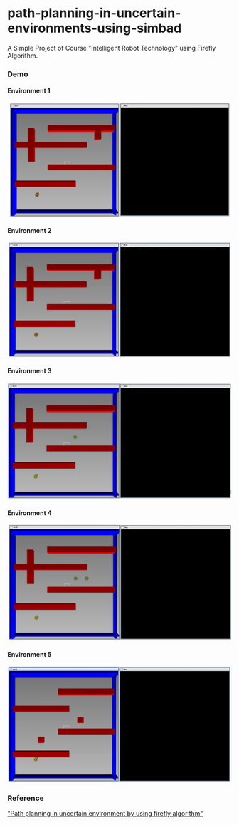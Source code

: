 # path-planning-in-uncertain-environments-using-simbad
A Simple Project of Course "Intelligent Robot Technology" using Firefly Algorithm.
<h3>Demo</h3>
<h4>Environment 1</h4>
<img src="imgs/illustrate1.gif"></img>
<h4>Environment 2</h4>
<img src="imgs/illustrate2.gif"></img>
<h4>Environment 3</h4>
<img src="imgs/illustrate3.gif"></img>
<h4>Environment 4</h4>
<img src="imgs/illustrate4.gif"></img>
<h4>Environment 5</h4>
<img src="imgs/illustrate5.gif"></img>
<h3>Reference</h3>
<div><a href="https://www.sciencedirect.com/science/article/pii/S2214914718300333">"Path planning in uncertain environment by using firefly algorithm"</a><div>
